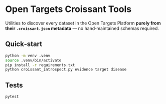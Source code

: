 # Open Targets Croissant Tools

Utilities to discover every dataset in the Open Targets Platform **purely from
their `.croissant.json` metadata** — no hand‑maintained schemas required.

## Quick‑start

```bash
python -m venv .venv
source .venv/bin/activate
pip install -r requirements.txt
python croissant_introspect.py evidence target disease
```

## Tests

```bash
pytest
```

